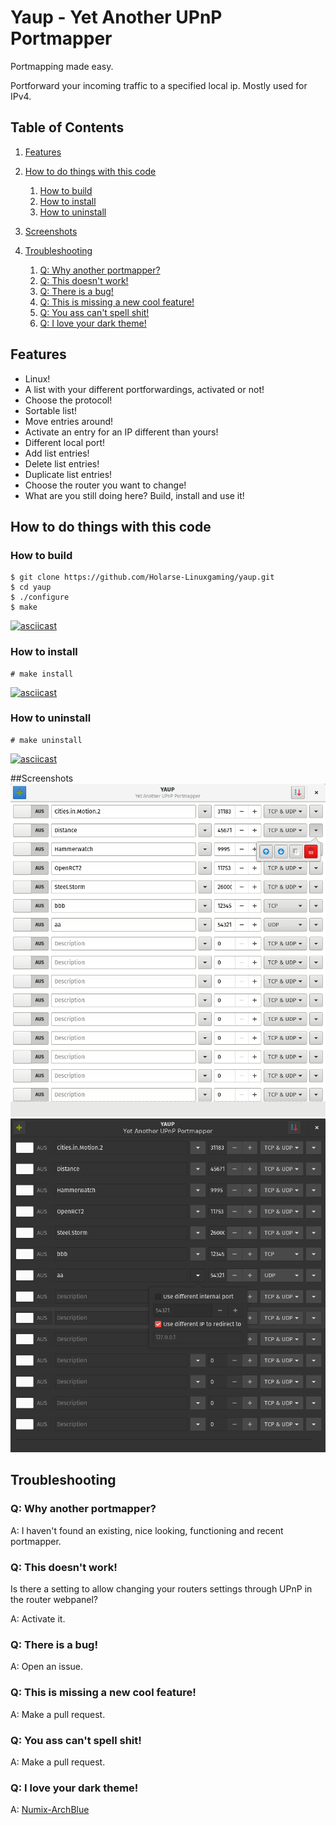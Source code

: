 # Yaup - Yet Another UPnP Portmapper
Portmapping made easy.

Portforward your incoming traffic to a specified local ip.
Mostly used for IPv4.

## Table of Contents
1. [Features](#features)
2. [How to do things with this code](#how-to-do-things-with-this-code)
    1. [How to build](#how-to-build)
    2. [How to install](#how-to-install)
    2. [How to uninstall](#how-to-uninstall)

3. [Screenshots](#screenshots)
4. [Troubleshooting](#troubleshooting)
    1. [Q: Why another portmapper?](#q-why-another-portmapper)
    2. [Q: This doesn't work!](#q-this-doesnt-work)
    3. [Q: There is a bug!](#q-there-is-a-bug)
    4. [Q: This is missing a new cool feature!](#q-this-is-missing-a-new-cool-feature)
    5. [Q: You ass can't spell shit!](#q-you-ass-cant-spell-shit)
    6. [Q: I love your dark theme!](#q-i-love-your-dark-theme)


## Features
* Linux!
* A list with your different portforwardings, activated or not!
* Choose the protocol!
* Sortable list!
* Move entries around!
* Activate an entry for an IP different than yours!
* Different local port!
* Add list entries!
* Delete list entries!
* Duplicate list entries!
* Choose the router you want to change!
* What are you still doing here? Build, install and use it!

## How to do things with this code
### How to build
~~~
$ git clone https://github.com/Holarse-Linuxgaming/yaup.git
$ cd yaup
$ ./configure
$ make
~~~
[![asciicast](https://asciinema.org/a/bpb1ej5xdgl1jr24c6252rswa.png)](https://asciinema.org/a/bpb1ej5xdgl1jr24c6252rswa)

### How to install
~~~
# make install
~~~
[![asciicast](https://asciinema.org/a/epul7wbi0841xkb2h3p3bv4gq.png)](https://asciinema.org/a/epul7wbi0841xkb2h3p3bv4gq)

### How to uninstall
~~~
# make uninstall
~~~
[![asciicast](https://asciinema.org/a/8kjmi4j3235uu5giikies85e0.png)](https://asciinema.org/a/8kjmi4j3235uu5giikies85e0)

##Screenshots
![Overview](overview-light.png)
![Overview](overview.png)

## Troubleshooting
### Q: Why another portmapper?
A: I haven't found an existing, nice looking, functioning and recent portmapper.

### Q: This doesn't work!
Is there a setting to allow changing your routers settings through UPnP in the
router webpanel?

A: Activate it.

### Q: There is a bug!
A: Open an issue.

### Q: This is missing a new cool feature!
A: Make a pull request.

### Q: You ass can't spell shit!
A: Make a pull request.

### Q: I love your dark theme!
A: [Numix-ArchBlue](https://aur.archlinux.org/packages/numix-themes-archblue-git/)
